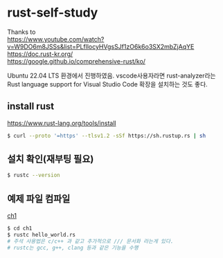 # rust-self-study
Thanks to  \
https://www.youtube.com/watch?v=W9DO6m8JSSs&list=PLfllocyHVgsSJf1zO6k6o3SX2mbZjAqYE  \
https://doc.rust-kr.org/  \
https://google.github.io/comprehensive-rust/ko/

Ubuntu 22.04 LTS 환경에서 진행하였음. vscode사용자라면 rust-analyzer라는 Rust language support for Visual Studio Code 확장을 설치하는 것도 좋다.
## install rust
https://www.rust-lang.org/tools/install
```bash
$ curl --proto '=https' --tlsv1.2 -sSf https://sh.rustup.rs | sh
```
## 설치 확인(재부팅 필요)
```bash
$ rustc --version
```
## 예제 파일 컴파일
[ch1](ch1/ch1.md)
```bash
$ cd ch1
$ rustc hello_world.rs
# 주석 사용법은 c/c++ 과 같고 추가적으로 /// 문서화 라는게 있다.
# rustc는 gcc, g++, clang 등과 같은 기능을 수행
```
